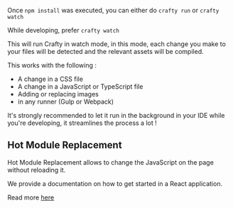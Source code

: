 Once `npm install` was executed, you can either do `crafty run` or `crafty watch`

While developing, prefer `crafty watch`

This will run Crafty in watch mode, in this mode, each change you make to your
files will be detected and the relevant assets will be compiled.

This works with the following :

- A change in a CSS file
- A change in a JavaScript or TypeScript file
- Adding or replacing images
- in any runner (Gulp or Webpack)

It's strongly recommended to let it run in the background in your IDE while
you're developing, it streamlines the process a lot !

## Hot Module Replacement

Hot Module Replacement allows to change the JavaScript on the page without
reloading it.

We provide a documentation on how to get started in a React application.

Read more [here](05_Packages/05_crafty-preset-react.md)
